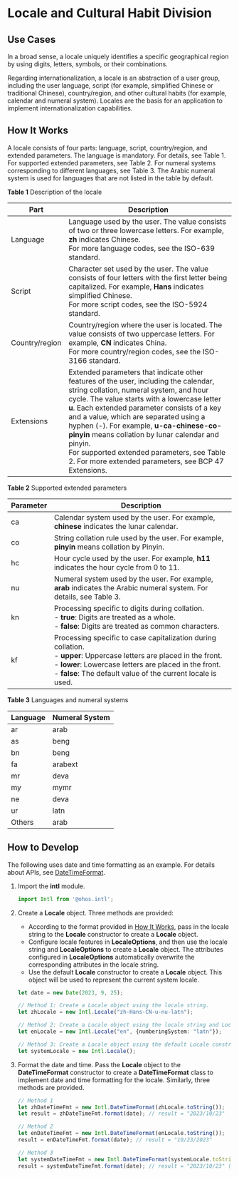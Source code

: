 # Locale and Cultural Habit Division


## Use Cases

In a broad sense, a locale uniquely identifies a specific geographical region by using digits, letters, symbols, or their combinations.

Regarding internationalization, a locale is an abstraction of a user group, including the user language, script (for example, simplified Chinese or traditional Chinese), country/region, and other cultural habits (for example, calendar and numeral system). Locales are the basis for an application to implement internationalization capabilities.


## How It Works

A locale consists of four parts: language, script, country/region, and extended parameters. The language is mandatory. For details, see Table 1. For supported extended parameters, see Table 2. For numeral systems corresponding to different languages, see Table 3. The Arabic numeral system is used for languages that are not listed in the table by default. 

**Table 1** Description of the locale

| Part| Description| 
| -------- | -------- |
| Language| Language used by the user. The value consists of two or three lowercase letters. For example, **zh** indicates Chinese.<br>For more language codes, see the ISO-639 standard.| 
| Script| Character set used by the user. The value consists of four letters with the first letter being capitalized. For example, **Hans** indicates simplified Chinese.<br>For more script codes, see the ISO-5924 standard.| 
| Country/region| Country/region where the user is located. The value consists of two uppercase letters. For example, **CN** indicates China.<br>For more country/region codes, see the ISO-3166 standard.| 
| Extensions| Extended parameters that indicate other features of the user, including the calendar, string collation, numeral system, and hour cycle. The value starts with a lowercase letter **u**. Each extended parameter consists of a key and a value, which are separated using a hyphen (-). For example, **u-ca-chinese-co-pinyin** means collation by lunar calendar and pinyin.<br>For supported extended parameters, see Table 2. For more extended parameters, see BCP 47 Extensions.| 

**Table 2** Supported extended parameters

| Parameter| Description| 
| -------- | -------- |
| ca | Calendar system used by the user. For example, **chinese** indicates the lunar calendar.| 
| co | String collation rule used by the user. For example, **pinyin** means collation by Pinyin.| 
| hc | Hour cycle used by the user. For example, **h11** indicates the hour cycle from 0 to 11.| 
| nu | Numeral system used by the user. For example, **arab** indicates the Arabic numeral system. For details, see Table 3.| 
| kn | Processing specific to digits during collation.<br>- **true**: Digits are treated as a whole.<br>- **false**: Digits are treated as common characters.| 
| kf | Processing specific to case capitalization during collation.<br>- **upper**: Uppercase letters are placed in the front.<br>- **lower**: Lowercase letters are placed in the front.<br>- **false**: The default value of the current locale is used.| 

**Table 3** Languages and numeral systems

| Language| Numeral System| 
| -------- | -------- |
| ar | arab | 
| as | beng | 
| bn | beng | 
| fa | arabext | 
| mr | deva | 
| my | mymr | 
| ne | deva | 
| ur | latn | 
| Others| arab | 


## How to Develop

The following uses date and time formatting as an example. For details about APIs, see [DateTimeFormat](../reference/apis/js-apis-intl.md#datetimeformat).

1. Import the **intl** module.
   ```ts
   import Intl from '@ohos.intl';
   ```

2. Create a **Locale** object. Three methods are provided:
   - According to the format provided in [How It Works](#how-it-works), pass in the locale string to the **Locale** constructor to create a **Locale** object.
   - Configure locale features in **LocaleOptions**, and then use the locale string and **LocaleOptions** to create a **Locale** object. The attributes configured in **LocaleOptions** automatically overwrite the corresponding attributes in the locale string.
   - Use the default **Locale** constructor to create a **Locale** object. This object will be used to represent the current system locale.

   ```ts
   let date = new Date(2023, 9, 25);
   
   // Method 1: Create a Locale object using the locale string.
   let zhLocale = new Intl.Locale("zh-Hans-CN-u-nu-latn");
   
   // Method 2: Create a Locale object using the locale string and LocaleOptions.
   let enLocale = new Intl.Locale("en", {numberingSystem: "latn"});
   
   // Method 3: Create a Locale object using the default Locale constructor.
   let systemLocale = new Intl.Locale();
   ```

3. Format the date and time.
   Pass the **Locale** object to the **DateTimeFormat** constructor to create a **DateTimeFormat** class to implement date and time formatting for the locale. Similarly, three methods are provided.

   ```ts
   // Method 1
   let zhDateTimeFmt = new Intl.DateTimeFormat(zhLocale.toString());
   let result = zhDateTimeFmt.format(date); // result = "2023/10/23"
   
   // Method 2
   let enDateTimeFmt = new Intl.DateTimeFormat(enLocale.toString());
   result = enDateTimeFmt.format(date); // result = "10/23/2023"
   
   // Method 3
   let systemDateTimeFmt = new Intl.DateTimeFormat(systemLocale.toString);
   result = systemDateTimeFmt.format(date); // result = "2023/10/23" (The display effect depends on the current system environment.)
   ```
